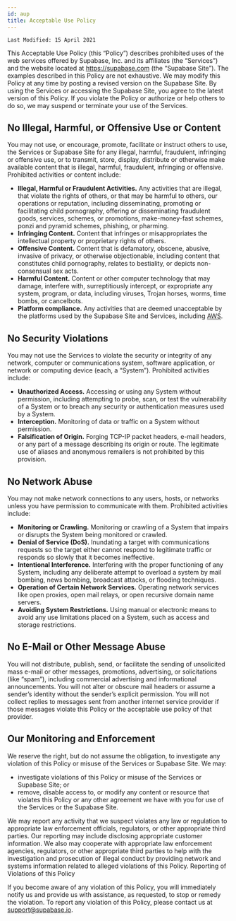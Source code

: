 ```yaml
---
id: aup
title: Acceptable Use Policy
---
```


`Last Modified: 15 April 2021`

This Acceptable Use Policy (this “Policy”) describes prohibited uses of the web services offered by Supabase, Inc. and its affiliates (the “Services”) and the website located at https://supabase.com (the “Supabase Site”). The examples described in this Policy are not exhaustive. We may modify this Policy at any time by posting a revised version on the Supabase Site. By using the Services or accessing the Supabase Site, you agree to the latest version of this Policy. If you violate the Policy or authorize or help others to do so, we may suspend or terminate your use of the Services.

## No Illegal, Harmful, or Offensive Use or Content

You may not use, or encourage, promote, facilitate or instruct others to use, the Services or Supabase Site for any illegal, harmful, fraudulent, infringing or offensive use, or to transmit, store, display, distribute or otherwise make available content that is illegal, harmful, fraudulent, infringing or offensive. Prohibited activities or content include:

- **Illegal, Harmful or Fraudulent Activities.** Any activities that are illegal, that violate the rights of others, or that may be harmful to others, our operations or reputation, including disseminating, promoting or facilitating child pornography, offering or disseminating fraudulent goods, services, schemes, or promotions, make-money-fast schemes, ponzi and pyramid schemes, phishing, or pharming.
- **Infringing Content.** Content that infringes or misappropriates the intellectual property or proprietary rights of others.
- **Offensive Content.** Content that is defamatory, obscene, abusive, invasive of privacy, or otherwise objectionable, including content that constitutes child pornography, relates to bestiality, or depicts non-consensual sex acts.
- **Harmful Content.** Content or other computer technology that may damage, interfere with, surreptitiously intercept, or expropriate any system, program, or data, including viruses, Trojan horses, worms, time bombs, or cancelbots.
- **Platform compliance.** Any activities that are deemed unacceptable by the platforms used by the Supabase Site and Services, including [AWS](https://aws.amazon.com/aup/).

## No Security Violations

You may not use the Services to violate the security or integrity of any network, computer or communications system, software application, or network or computing device (each, a “System”). Prohibited activities include:

- **Unauthorized Access.** Accessing or using any System without permission, including attempting to probe, scan, or test the vulnerability of a System or to breach any security or authentication measures used by a System.
- **Interception.** Monitoring of data or traffic on a System without permission.
- **Falsification of Origin.** Forging TCP-IP packet headers, e-mail headers, or any part of a message describing its origin or route. The legitimate use of aliases and anonymous remailers is not prohibited by this provision.

## No Network Abuse

You may not make network connections to any users, hosts, or networks unless you have permission to communicate with them. Prohibited activities include:

- **Monitoring or Crawling.** Monitoring or crawling of a System that impairs or disrupts the System being monitored or crawled.
- **Denial of Service (DoS).** Inundating a target with communications requests so the target either cannot respond to legitimate traffic or responds so slowly that it becomes ineffective.
- **Intentional Interference.** Interfering with the proper functioning of any System, including any deliberate attempt to overload a system by mail bombing, news bombing, broadcast attacks, or flooding techniques.
- **Operation of Certain Network Services.** Operating network services like open proxies, open mail relays, or open recursive domain name servers.
- **Avoiding System Restrictions.** Using manual or electronic means to avoid any use limitations placed on a System, such as access and storage restrictions.

## No E-Mail or Other Message Abuse

You will not distribute, publish, send, or facilitate the sending of unsolicited mass e-mail or other messages, promotions, advertising, or solicitations (like “spam”), including commercial advertising and informational announcements. You will not alter or obscure mail headers or assume a sender’s identity without the sender’s explicit permission. You will not collect replies to messages sent from another internet service provider if those messages violate this Policy or the acceptable use policy of that provider.

## Our Monitoring and Enforcement

We reserve the right, but do not assume the obligation, to investigate any violation of this Policy or misuse of the Services or Supabase Site. We may:

- investigate violations of this Policy or misuse of the Services or Supabase Site; or
- remove, disable access to, or modify any content or resource that violates this Policy or any other agreement we have with you for use of the Services or the Supabase Site.

We may report any activity that we suspect violates any law or regulation to appropriate law enforcement officials, regulators, or other appropriate third parties. Our reporting may include disclosing appropriate customer information. We also may cooperate with appropriate law enforcement agencies, regulators, or other appropriate third parties to help with the investigation and prosecution of illegal conduct by providing network and systems information related to alleged violations of this Policy.
Reporting of Violations of this Policy

If you become aware of any violation of this Policy, you will immediately notify us and provide us with assistance, as requested, to stop or remedy the violation. To report any violation of this Policy, please contact us at support@supabase.io.
